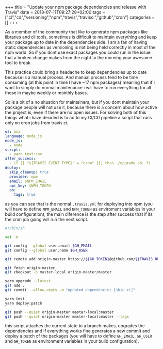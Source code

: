 +++
title = "Update your npm package dependencies and release with Travis"
date = 2018-07-11T09:27:28+02:00
tags = ["ci","cd","versioning","npm","travis","travisci","github","cron"]
categories = []
+++

As a member of the community that like to generate npm packages like libraries and cli tools, sometimes is difficult to maintain everything and keep your package up to date in the dependencies side. I am a fan of having static dependencies as versioning is not being held correctly in most of the npm world. So if you dont use exact packages you could run in the issue that a broken change makes from the night to the morning your awesome tool to break.

This practice could bring a headache to keep dependencies up to date because is a manual process. And manual process tend to be time consuming (at this point in time I have ~17 npm packages) meaning that if i want to simply do normal maintenance i will have to run everything for all those in maybe weekly or monthly bases. 

So is a bit of a no situation for maintainers, but if you dont maintain your package people will not use it, because there is a concern about how active the project is, even if there are no open issues. For solving both of this things what i have decided is to ad to my CI/CD pipeline a script that runs only on cron jobs from travis ci.

```yml
os: osx
language: node_js
node_js:
  - node
script:
  - yarn test:cov
after_success:
  - if [[ "${TRAVIS_EVENT_TYPE}" = "cron" ]]; then ./upgrade.sh; fi
deploy:
  skip_cleanup: true
  provider: npm
  email: $NPM_EMAIL
  api_key: $NPM_TOKEN
  on:
    tags: true
```

as you can see that is the normal `.travis.yml` for deploying into npm (you will have to define `NPM_EMAIL` and `NPM_TOKEN` as enviroment variables in your build configuration), the main diference is the step after success that if its the cron job going will run the next script.

```bash
#!/bin/sh

set -e

git config --global user.email $GH_EMAIL
git config --global user.name $GH_USER

git remote add origin-master https://${GH_TOKEN}@github.com/${TRAVIS_REPO_SLUG}.git > /dev/null 2>&1

git fetch origin-master
git checkout -b master-local origin-master/master

yarn upgrade --latest
git add .
git commit --allow-empty -m "updated dependencies [skip ci]"

yarn test
yarn deploy:patch

git push --quiet origin-master master-local:master
git push --quiet origin-master master-local:master --tags
```

this script attaches the current state to a branch makes, upgrades the dependencies and if everything works fine generates a new commit and deploy a patch of the packages (you will have to define `GH_EMAIL`, `GH_USER` and `GH_TOKEN` as environment variables in your build configuration).
